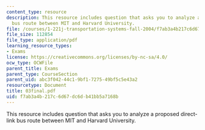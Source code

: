 ```yaml
---
content_type: resource
description: This resource includes question that asks you to analyze a proposed direct-link
  bus route between MIT and Harvard University.
file: /courses/1-221j-transportation-systems-fall-2004/f7ab3a4b217c6d67dc6db41bb5a7168b_03final.pdf
file_size: 112854
file_type: application/pdf
learning_resource_types:
- Exams
license: https://creativecommons.org/licenses/by-nc-sa/4.0/
ocw_type: OCWFile
parent_title: Exams
parent_type: CourseSection
parent_uid: abc3f042-44c1-9bf1-7275-49bf5c5e43a2
resourcetype: Document
title: 03final.pdf
uid: f7ab3a4b-217c-6d67-dc6d-b41bb5a7168b
---
```

This resource includes question that asks you to analyze a proposed direct-link bus route between MIT and Harvard University.